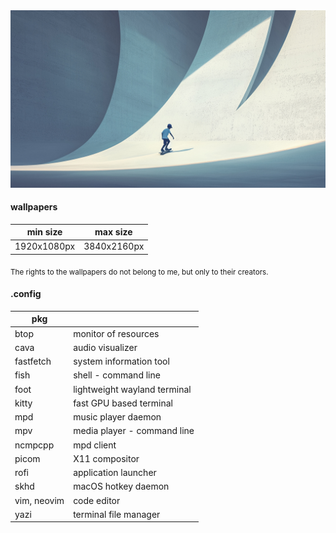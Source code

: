 <img src="Wallpapers/skate.jpg" width="830">

#### wallpapers

| min size | max size |
| - | - |
| 1920x1080px | 3840x2160px |

<sub>The rights to the wallpapers do not belong to me, but only to their creators.</sub>
 
#### .config

| pkg |  |
| - | - |
| btop | monitor of resources |
| cava | audio visualizer |
| fastfetch | system information tool |
| fish | shell - command line |
| foot | lightweight wayland terminal |
| kitty | fast GPU based terminal |
| mpd | music player daemon |
| mpv |  media player - command line  |
| ncmpcpp | mpd client |
| picom | X11 compositor |
| rofi | application launcher  |
| skhd |  macOS hotkey daemon |
| vim, neovim | code editor |
| yazi | terminal file manager |